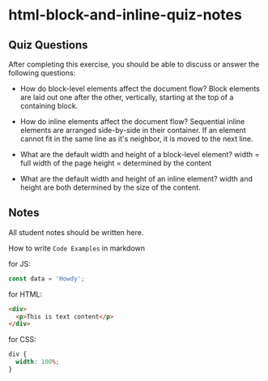 # html-block-and-inline-quiz-notes

## Quiz Questions

After completing this exercise, you should be able to discuss or answer the following questions:

- How do block-level elements affect the document flow?
  Block elements are laid out one after the other, vertically, starting at the top of a containing block.

- How do inline elements affect the document flow?
  Sequential inline elements are arranged side-by-side in their container. If an element cannot fit in the same line as it's neighbor, it is moved to the next line.

- What are the default width and height of a block-level element?
  width = full width of the page
  height = determined by the content

- What are the default width and height of an inline element?
  width and height are both determined by the size of the content.

## Notes

All student notes should be written here.

How to write `Code Examples` in markdown

for JS:

```javascript
const data = 'Howdy';
```

for HTML:

```html
<div>
  <p>This is text content</p>
</div>
```

for CSS:

```css
div {
  width: 100%;
}
```
